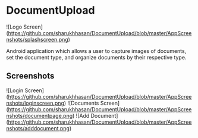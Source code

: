# DocumentUpload

![Logo Screen] (https://github.com/sharukhhasan/DocumentUpload/blob/master/AppScreenshots/splashscreen.png)

Android application which allows a user to capture images of documents, set the document type, and organize documents by their respective type.

## Screenshots

![Login Screen] (https://github.com/sharukhhasan/DocumentUpload/blob/master/AppScreenshots/loginscreen.png) ![Documents Screen] (https://github.com/sharukhhasan/DocumentUpload/blob/master/AppScreenshots/documentpage.png) ![Add Document] (https://github.com/sharukhhasan/DocumentUpload/blob/master/AppScreenshots/adddocument.png)

